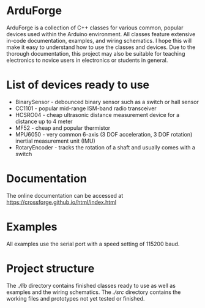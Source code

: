 # ArduForge

ArduForge is a collection of C++ classes for various common, popular devices used within the Arduino environment. All classes feature extensive in-code documentation, examples, and wiring schematics. I hope this will make it easy to understand how to use the classes and devices. Due to the thorough documentation, this project may also be suitable for teaching electronics to novice users in electronics or students in general.

# List of devices ready to use
* BinarySensor - debounced binary sensor such as a switch or hall sensor
* CC1101 - popular mid-range ISM-band radio transceiver
* HCSRO04 - cheap ultrasonic distance measurement device for a distance up to 4 meter
* MF52 - cheap and popular thermistor
* MPU6050 - very common 6-axis (3 DOF acceleration, 3 DOF rotation) inertial measurement unit (IMU)
* RotaryEncoder - tracks the rotation of a shaft and usually comes with a switch

# Documentation
The online documentation can be accessed at https://crossforge.github.io/html/index.html

# Examples
All examples use the serial port with a speed setting of 115200 baud.

# Project structure
The *./lib* directory contains finished classes ready to use as well as examples and the wiring schematics. The *./src* directory contains the working files and prototypes not yet tested or finished. 
